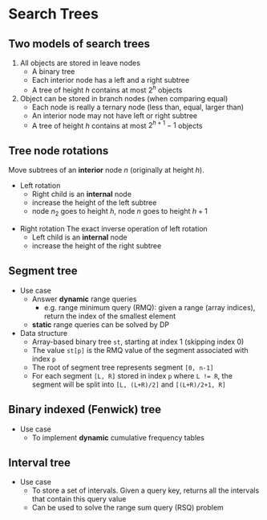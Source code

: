 # Search Trees

## Two models of search trees
1. All objects are stored in leave nodes
   * A binary tree
   * Each interior node has a left and a right subtree
   * A tree of height $h$ contains at most $2^h$ objects
2. Object can be stored in branch nodes (when comparing equal)
   * Each node is really a ternary node (less than, equal, larger than)
   * An interior node may not have left or right subtree
   * A tree of height $h$ contains at most $2^{h+1}-1$ objects

## Tree node rotations
Move subtrees of an **interior** node $n$ (originally at height $h$).
<!--
```graphviz
digraph {
    n0 -> n1
    n0 -> n2
}

```
-->

* Left rotation
  * Right child is an **internal** node
  * increase the height of the left subtree
  * node $n_2$ goes to height $h$, node $n$ goes to height $h+1$
  
<!--
  ```graphviz
  digraph {
    n0 -> n1
    n0 -> n2
    n2 -> n3
    n2 -> n4
  }

  ```

  ```graphviz
  digraph {
    n2 -> n0
    n0 -> n1
    n0 -> n3
    n2 -> n3 [style=invis]
    n2 -> n4
  }

  ```
-->

* Right rotation
  The exact inverse operation of left rotation
  * Left child is an **internal** node
  * increase the height of the right subtree

## Segment tree
* Use case
  * Answer **dynamic** range queries
    * e.g. range minimum query (RMQ): given a range (array indices), return the index of the smallest element
  * **static** range queries can be solved by DP
* Data structure
  * Array-based binary tree `st`, starting at index 1 (skipping index 0)
  * The value `st[p]` is the RMQ value of the segment associated with index `p`
  * The root of segment tree represents segment `[0, n-1]`
  * For each segment `[L, R]` stored in index `p` where `L != R`, the segment will be split into `[L, (L+R)/2]` and `[(L+R)/2+1, R]`


## Binary indexed (Fenwick) tree
* Use case
  * To implement **dynamic** cumulative frequency tables

## Interval tree
* Use case
  * To store a set of intervals. Given a query key, returns all the intervals that contain this query value
  * Can be used to solve the range sum query (RSQ) problem